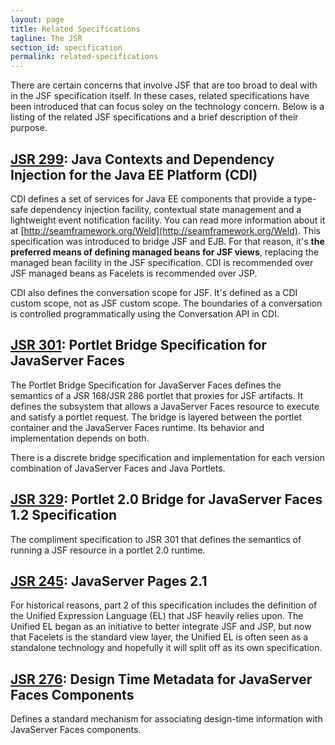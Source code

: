 ```yaml
---
layout: page
title: Related Specifications
tagline: The JSR
section_id: specification
permalink: related-specifications
---
```


There are certain concerns that involve JSF that are too broad to deal with in the JSF specification itself. 
In these cases, related specifications have been introduced that can focus soley on the technology concern. 
Below is a listing of the related JSF specifications and a brief description of their purpose.  

## <a name="TOC-JSR-299"></a>[JSR 299](http://jcp.org/en/jsr/detail?id=299): Java Contexts and Dependency Injection for the Java EE Platform (CDI)  

CDI defines a set of services for Java EE components that provide a type-safe dependency injection facility, 
contextual state management and a lightweight event notification facility. You can read more information about 
it at [http://seamframework.org/Weld](http://seamframework.org/Weld). This specification was introduced to bridge JSF 
and EJB. For that reason, it's **the preferred means of defining managed beans for JSF views**, replacing the managed 
bean facility in the JSF specification. CDI is recommended over JSF managed beans as Facelets is recommended over JSP.  

CDI also defines the conversation scope for JSF. It's defined as a CDI custom scope, not as JSF custom scope. 
The boundaries of a conversation is controlled programmatically using the Conversation API in CDI.

## <a name="TOC-JSR-301"></a>[JSR 301](http://jcp.org/en/jsr/detail?id=301): Portlet Bridge Specification for JavaServer Faces

The Portlet Bridge Specification for JavaServer Faces defines the semantics of a JSR 168/JSR 286 portlet that proxies 
for JSF artifacts. It defines the subsystem that allows a JavaServer Faces resource to execute and satisfy a portlet 
request. The bridge is layered between the portlet container and the JavaServer Faces runtime. Its behavior and 
implementation depends on both.

There is a discrete bridge specification and implementation for each version combination of 
JavaServer Faces and Java Portlets.

## <a name="TOC-JSR-329"></a>[JSR 329](http://jcp.org/en/jsr/detail?id=329): Portlet 2.0 Bridge for JavaServer Faces 1.2 Specification

The compliment specification to JSR 301 that defines the semantics of running a JSF resource in a portlet 2.0 runtime.

## <a name="TOC-JSR-245"></a>[JSR 245](http://jcp.org/en/jsr/detail?id=245): JavaServer Pages 2.1

For historical reasons, part 2 of this specification includes the definition of the Unified Expression Language 
(EL) that JSF heavily relies upon. The Unified EL began as an initiative to better integrate JSF and JSP, but now 
that Facelets is the standard view layer, the Unified EL is often seen as a standalone technology and hopefully it 
will split off as its own specification.</div>

## <a name="TOC-JSR-276"></a>[JSR 276](http://jcp.org/en/jsr/detail?id=276): Design Time Metadata for JavaServer Faces Components

Defines a standard mechanism for associating design-time information with JavaServer Faces components.